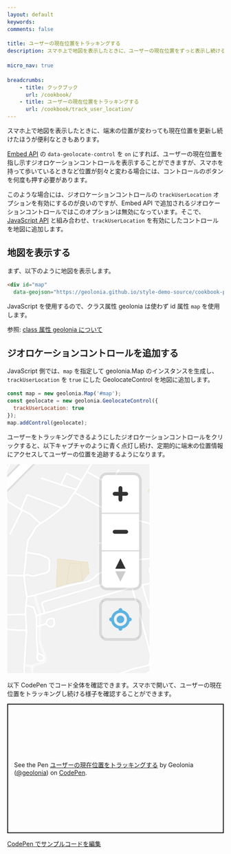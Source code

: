 ```yaml
---
layout: default
keywords:
comments: false

title: ユーザーの現在位置をトラッキングする
description: スマホ上で地図を表示したときに、ユーザーの現在位置をずっと表示し続ける方法を紹介します。

micro_nav: true

breadcrumbs:
    - title: クックブック
      url: /cookbook/
    - title: ユーザーの現在位置をトラッキングする
      url: /cookbook/track_user_location/
---
```


スマホ上で地図を表示したときに、端末の位置が変わっても現在位置を更新し続けたほうが便利なときもあります。

[Embed API](/embed-api/) の `data-geolocate-control` を `on` にすれば、ユーザーの現在位置を指し示すジオロケーションコントロールを表示することができますが、スマホを持って歩いているときなど位置が刻々と変わる場合には、コントロールのボタンを何度も押す必要があります。

このような場合には、ジオロケーションコントロールの `trackUserLocation` オプションを有効にするのが良いのですが、Embed API で追加されるジオロケーションコントロールではこのオプションは無効になっています。そこで、[JavaScript API](/embed-api/javascript/) と組み合わせ、`trackUserLocation` を有効にしたコントロールを地図に追加します。

## 地図を表示する

まず、以下のように地図を表示します。

```html
<div id="map"
  data-geojson="https://geolonia.github.io/style-demo-source/cookbook-popup.json"></div>
```

JavaScript を使用するので、クラス属性 geolonia は使わず id 属性 `map` を使用します。

参照: [class 属性 geolonia について](/cookbook/006/#class-%E5%B1%9E%E6%80%A7-geolonia-%E3%81%AB%E3%81%A4%E3%81%84%E3%81%A6)

## ジオロケーションコントロールを追加する

JavaScript 側では、`map` を指定して geolonia.Map のインスタンスを生成し、`trackUserLocation` を `true` にした GeolocateControl を地図に追加します。

```javascript
const map = new geolonia.Map('#map');
const geolocate = new geolonia.GeolocateControl({
  trackUserLocation: true
});
map.addControl(geolocate);
```

ユーザーをトラッキングできるようにしたジオロケーションコントロールをクリックすると、以下キャプチャのように青く点灯し続け、定期的に端末の位置情報にアクセスしてユーザーの位置を追跡するようになります。

![track_user_location](/img/track_user_location.png)

以下 CodePen でコード全体を確認できます。スマホで開いて、ユーザーの現在位置をトラッキングし続ける様子を確認することができます。

<p class="codepen" data-height="300" data-default-tab="html,result" data-slug-hash="GRBJgBM" data-user="geolonia" style="height: 300px; box-sizing: border-box; display: flex; align-items: center; justify-content: center; border: 2px solid; margin: 1em 0; padding: 1em;">
  <span>See the Pen <a href="https://codepen.io/geolonia/pen/GRBJgBM">
  ユーザーの現在位置をトラッキングする</a> by Geolonia (<a href="https://codepen.io/geolonia">@geolonia</a>)
  on <a href="https://codepen.io">CodePen</a>.</span>
</p>
<script async src="https://cpwebassets.codepen.io/assets/embed/ei.js"></script>

<a class="codepen" href="https://codepen.io/geolonia/pen/GRBJgBM" target="codepen"><i class="icon icon--codepen"></i> CodePen でサンプルコードを編集</a>

